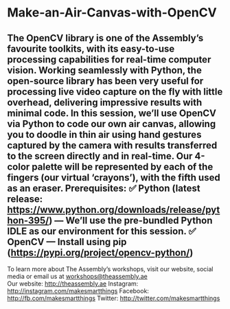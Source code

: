 # Make-an-Air-Canvas-with-OpenCV



The OpenCV library is one of the Assembly’s favourite toolkits, with its easy-to-use processing capabilities for real-time computer vision. Working seamlessly with Python, the open-source library has been very useful for processing live video capture on the fly with little overhead, delivering impressive results with minimal code.    In this session, we’ll use OpenCV via Python to code our own air canvas, allowing you to doodle in thin air using hand gestures captured by the camera with results transferred to the screen directly and in real-time.  Our 4-color palette will be represented by each of the fingers (our virtual ‘crayons’), with the fifth used as an eraser.
Prerequisites: 
✅ Python (latest release: https://www.python.org/downloads/release/python-395/) — We’ll use the pre-bundled Python IDLE as our environment for this session.
✅ OpenCV — Install using pip (https://pypi.org/project/opencv-python/)  
-----------------------------------------  
To learn more about The Assembly’s workshops, visit our website, social media or email us at workshops@theassembly.ae  
Our website: http://theassembly.ae 
Instagram: http://instagram.com/makesmartthings 
Facebook: http://fb.com/makesmartthings 
Twitter: http://twitter.com/makesmartthings
